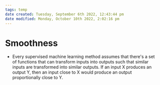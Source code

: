 ```yaml
---
tags: temp
date created: Tuesday, September 6th 2022, 12:43:44 pm
date modified: Monday, October 10th 2022, 2:02:16 pm
---
```


# Smoothness
- Every supervised machine learning method assumes that there's a set of functions that can transform inputs into outputs such that similar inputs are transformed into similar outputs. If an input X produces an output Y, then an input close to X would produce an output proportionally close to Y.

